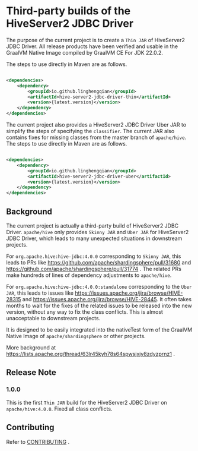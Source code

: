# Third-party builds of the HiveServer2 JDBC Driver

The purpose of the current project is to create a `Thin JAR` of HiveServer2 JDBC Driver.
All release products have been verified and usable in the GraalVM Native Image compiled by GraalVM CE For JDK 22.0.2.

The steps to use directly in Maven are as follows.

```xml

<dependencies>
    <dependency>
        <groupId>io.github.linghengqian</groupId>
        <artifactId>hive-server2-jdbc-driver-thin</artifactId>
        <version>{latest.version}</version>
    </dependency>
</dependencies>
```

The current project also provides a HiveServer2 JDBC Driver Uber JAR to simplify the steps of specifying the
`classifier`. 
The current JAR also contains fixes for missing classes from the master branch of `apache/hive`.
The steps to use directly in Maven are as follows.

```xml

<dependencies>
    <dependency>
        <groupId>io.github.linghengqian</groupId>
        <artifactId>hive-server2-jdbc-driver-uber</artifactId>
        <version>{latest.version}</version>
    </dependency>
</dependencies>
```

## Background

The current project is actually a third-party build of HiveServer2 JDBC Driver.
`apache/hive` only provides `Skinny JAR` and `Uber JAR` for HiveServer2 JDBC Driver, which leads to many unexpected situations
in downstream projects.

For `org.apache.hive:hive-jdbc:4.0.0` corresponding to `Skinny JAR`,
this leads to PRs like https://github.com/apache/shardingsphere/pull/31680
and https://github.com/apache/shardingsphere/pull/31774 .
The related PRs make hundreds of lines of dependency adjustments to `apache/hive`.

For `org.apache.hive:hive-jdbc:4.0.0:standalone` corresponding to the `Uber JAR`, 
this leads to issues like https://issues.apache.org/jira/browse/HIVE-28315 and https://issues.apache.org/jira/browse/HIVE-28445. 
It often takes months to wait for the fixes of the related issues to be released into the new version, 
without any way to fix the class conflicts. 
This is almost unacceptable to downstream projects.

It is designed to be easily integrated into the nativeTest form of the GraalVM Native Image of `apache/shardingsphere`
or other projects.

More background at https://lists.apache.org/thread/63lr45kyh78s64spwsjxjy8zdyzprnz1 .

## Release Note

### 1.0.0

This is the first `Thin JAR` build for the HiveServer2 JDBC Driver on `apache/hive:4.0.0`.
Fixed all class conflicts.

## Contributing

Refer to [CONTRIBUTING](./doc/CONTRIBUTING.md) .
